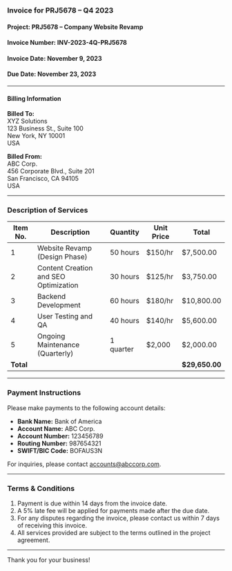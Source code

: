 ### **Invoice for PRJ5678 – Q4 2023**

#### **Project:** PRJ5678 – Company Website Revamp  
#### **Invoice Number:** INV-2023-4Q-PRJ5678  
#### **Invoice Date:** November 9, 2023  
#### **Due Date:** November 23, 2023

---

#### **Billing Information**  
**Billed To:**  
XYZ Solutions  
123 Business St., Suite 100  
New York, NY 10001  
USA

**Billed From:**  
ABC Corp.  
456 Corporate Blvd., Suite 201  
San Francisco, CA 94105  
USA

---

### **Description of Services**  

| **Item No.** | **Description**                           | **Quantity** | **Unit Price** | **Total**    |
|--------------|-------------------------------------------|--------------|----------------|--------------|
| 1            | Website Revamp (Design Phase)             | 50 hours     | $150/hr        | $7,500.00    |
| 2            | Content Creation and SEO Optimization    | 30 hours     | $125/hr        | $3,750.00    |
| 3            | Backend Development                      | 60 hours     | $180/hr        | $10,800.00   |
| 4            | User Testing and QA                      | 40 hours     | $140/hr        | $5,600.00    |
| 5            | Ongoing Maintenance (Quarterly)          | 1 quarter    | $2,000         | $2,000.00    |
| **Total**    |                                           |              |                | **$29,650.00** |

---

### **Payment Instructions**
Please make payments to the following account details:

- **Bank Name:** Bank of America
- **Account Name:** ABC Corp.
- **Account Number:** 123456789
- **Routing Number:** 987654321
- **SWIFT/BIC Code:** BOFAUS3N

For inquiries, please contact [accounts@abccorp.com](mailto:accounts@abccorp.com).

---

### **Terms & Conditions**
1. Payment is due within 14 days from the invoice date.
2. A 5% late fee will be applied for payments made after the due date.
3. For any disputes regarding the invoice, please contact us within 7 days of receiving this invoice.
4. All services provided are subject to the terms outlined in the project agreement.

---

Thank you for your business!

